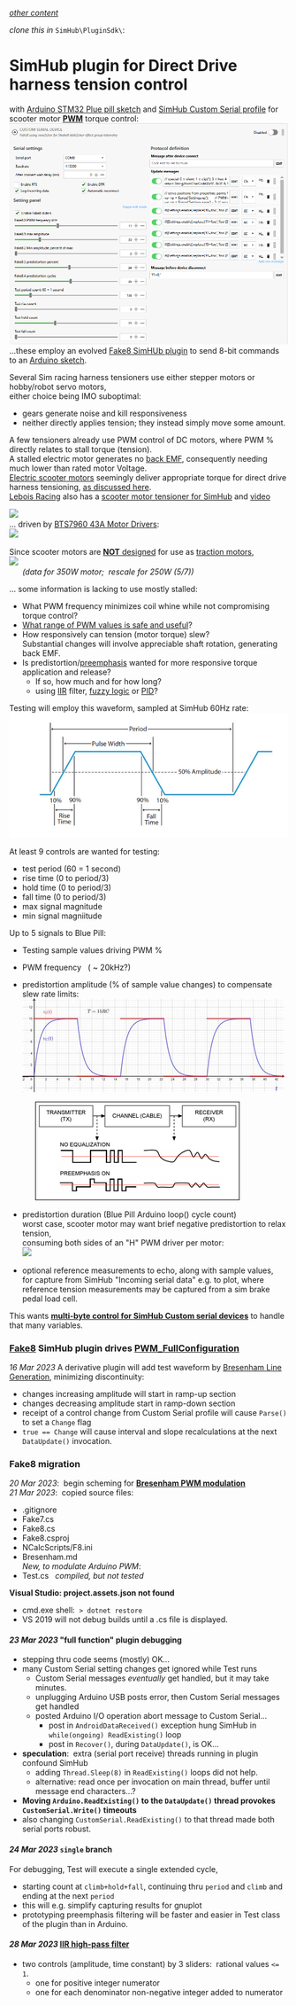 [*other content*](content.md)  

*clone this in* `SimHub\PluginSdk\`:  
# SimHub plugin for Direct Drive harness tension control
 with [Arduino STM32 Plue pill sketch](https://github.com/blekenbleu/Arduino-Blue-Pill/tree/main/PWM_FullConfiguration)
 and [SimHub Custom Serial profile](https://raw.githubusercontent.com/blekenbleu/SimHub-profiles/main/highpass.shsds) 
 for scooter motor [**PWM**](PWM.md) torque control:  
 ![](https://raw.githubusercontent.com/blekenbleu/Fake8/main/Fake8.png)  
 ...these employ an evolved [Fake8 SimHUb plugin](https://github.com/blekenbleu/Fake8) to send 8-bit commands
 to an [Arduino sketch](https://github.com/blekenbleu/Arduino-Blue-Pill/tree/main/blek2byte).

Several Sim racing harness tensioners use either stepper motors or hobby/robot servo motors,  
either choice being IMO suboptimal:
- gears generate noise and kill responsiveness
- neither directly applies tension; they instead simply move some amount.

A few tensioners already use PWM control of DC motors,
where PWM % directly relates to stall torque (tension).  
A stalled electric motor generates no [back EMF](https://en.wikipedia.org/wiki/Counter-electromotive_force),
consequently needing much lower than rated motor Voltage.  
[Electric scooter motors](https://www.amazon.com/dp/B09KRGZX3G?tag=racedep-20)
seemingly deliver appropriate torque for direct drive harness tensioning,
[as discussed here](https://www.racedepartment.com/threads/2dof-harness-tensionner-with-fly-ptmover.194331/page-9#post-3531954).  
[Lebois Racing](https://lebois-racing.com/seat-belt-tensioner-gt/) also has a
[scooter motor tensioner for SimHub](https://lebois--racing-fr.translate.goog/tensionneur-harnais-simracing-gt?_x_tr_sl=auto&_x_tr_tl=en&_x_tr_hl=en&_x_tr_pto=wapp)
and [video](https://www.youtube.com/watch?v=pyTMKFmsWU4)  


![](https://m.media-amazon.com/images/I/71aZ-9HlhdL._SL1500_.jpg)  
... driven by [BTS7960 43A Motor Drivers](https://electropeak.com/learn/interfacing-bts7960-43a-high-power-motor-driver-module-with-arduino/):  
![](https://electropeak.com/learn/wp-content/uploads/2021/01/BTS7960-43A-Driver-Module.jpg)  

Since scooter motors are [**NOT** designed](https://support.electricscooterparts.com/support/discussions/topics/1000087804)
for use as [traction motors](https://en.wikipedia.org/wiki/Traction_motor),  
![](https://s3.amazonaws.com/cdn.freshdesk.com/data/helpdesk/attachments/production/1061847567/original/ZBdjpUecHVhGhRT2PKtmCvsTbPvkehl3zg.png)  
 &nbsp; &nbsp; &nbsp; *(data for 350W motor;&nbsp; rescale for 250W (5/7))*  

... some information is lacking to use mostly stalled:
- What PWM frequency minimizes coil whine while not compromising torque control?
- [What range of PWM values is safe and useful](https://www.allaboutcircuits.com/textbook/semiconductors/chpt-11/pulse-width-modulation/)?
- How responsively can tension (motor torque) slew?  
  Substantial changes will involve appreciable shaft rotation, generating back EMF.  
- Is predistortion/[preemphasis](https://www.analog.com/en/technical-articles/an-introduction-to-preemphasis-and-equalization-in-maxim-gmsl-serdes-devices.html) wanted for more responsive torque application and release?
   - If so, how much and for how long?
   - using [IIR](https://github.com/tttapa/Arduino-Filters) filter, [fuzzy logic](https://github.com/alvesoaj/eFLL) or [PID](https://github.com/imax9000/Arduino-PID-Library)?

Testing will employ this waveform, sampled at SimHub 60Hz rate:  
![](test.png)  

At least 9 controls are wanted for testing:
- test period  (60 = 1 second)
- rise time (0 to period/3)
- hold time (0 to period/3)
- fall time (0 to period/3)
- max signal magnitude
- min signal magniitude

Up to 5 signals to Blue Pill:  
- Testing sample values driving PWM %
- PWM frequency &nbsp; ( ~ 20kHz?)
- predistortion amplitude (% of sample value changes) to compensate slew rate limits:
  ![](predistort.jpg)  

  &nbsp; &nbsp; &nbsp; ![](preemphasis.gif)  
- predistortion duration (Blue Pill Arduino loop() cycle count)  
  worst case, scooter motor may want brief negative predistortion to relax tension,  
  consuming both sides of an "H" PWM driver per motor:  
  ![](https://www.allaboutcircuits.com/uploads/articles/simple-H-bridge.jpg)  
- optional reference measurements to echo, along with sample values,  
  for capture from SimHub "Incoming serial data" e.g. to plot,
  where reference tension measurements may be captured from a sim brake pedal load cell.
  
This wants [**multi-byte control for SimHub Custom serial devices**](https://github.com/blekenbleu/Arduino-Blue-Pill/blob/main/8-bit.md) 
 to handle that many variables.  

### [Fake8](https://github.com/blekenbleu/Fake8) SimHub plugin drives [PWM_FullConfiguration](https://github.com/blekenbleu/Arduino-Blue-Pill/tree/main/PWM_FullConfiguration)  
*16 Mar 2023* A derivative plugin will add test waveform by [Bresenham Line Generation](https://www.geeksforgeeks.org/bresenhams-line-generation-algorithm/), minimizing discontinuity:  
- changes increasing amplitude will start in ramp-up section
- changes decreasing amplitude start in ramp-down section
- receipt of a control change from Custom Serial profile will cause `Parse()` to set a `Change` flag
- `true == Change` will cause interval and slope recalculations at the next `DataUpdate()` invocation.

### Fake8 migration
*20 Mar 2023*:&nbsp; begin scheming for [**Bresenham PWM modulation**](Bresenham.md)  
*21 Mar 2023*:&nbsp; copied source files:
- .gitignore
- Fake7.cs
- Fake8.cs
- Fake8.csproj
- NCalcScripts/F8.ini  
- Bresenham.md  
*New, to modulate Arduino PWM*:  
- Test.cs &nbsp; *compiled, but not tested*  

**Visual Studio:  project.assets.json not found**
- cmd.exe shell:&nbsp;  `> dotnet restore`
- VS 2019 will not debug builds until a .cs file is displayed.

#### *23 Mar 2023* "full function" plugin debugging
- stepping thru code seems (mostly) OK...
-  many Custom Serial setting changes get ignored while Test runs
   - Custom Serial messages *eventually* get handled, but it may take minutes.
   - unplugging Arduino USB posts error, then Custom Serial messages get handled
   - posted Arduino I/O operation abort message to Custom Serial...
	  - post in `AndroidDataReceived()` exception hung SimHub in `while(ongoing) ReadExisting()` loop
      - post in `Recover()`, during `DataUpdate()`, is OK...
- **speculation**:&nbsp; extra (serial port receive) threads running in plugin confound SimHub
  - adding `Thread.Sleep(8)` in `ReadExisting()` loops did not help.
  - alternative:  read once per invocation on main thread, buffer until message end characters...?
- **Moving `Arduino.ReadExisting()` to the `DataUpdate()` thread provokes `CustomSerial.Write()` timeouts**
- also changing `CustomSerial.ReadExisting()` to that thread made both serial ports robust.

#### *24 Mar 2023* `single` branch
For debugging, Test will execute a single extended cycle,
- starting count at `climb+hold+fall`, continuing thru `period` and `climb` and ending at the next `period`
- this will e.g. simplify capturing results for gnuplot
- prototyping preemphasis filtering will be faster and easier in Test class of the plugin than in Arduino.

#### *28 Mar 2023* [IIR high-pass filter](high-pass.md)
- two controls (amplitude, time constant) by 3 sliders:&nbsp; rational values `<= 1`.
	- one for positive integer numerator
	- one for each denominator non-negative integer added to numerator
